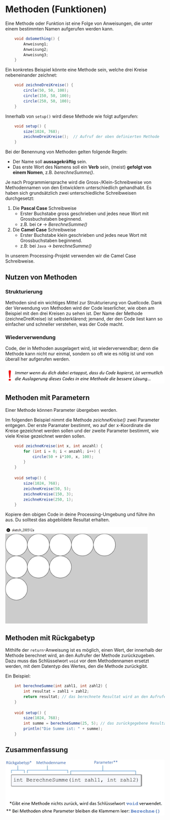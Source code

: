 # Methoden (Funktionen)

Eine Methode oder Funktion ist eine Folge von Anweisungen, die unter einem bestimmten Namen aufgerufen werden kann. 

```java
    void doSomething() {
        Anweisung1;
        Anweisung2;
        Anweisung3;
    }
```

Ein konkretes Beispiel könnte eine Methode sein, welche drei Kreise nebeneinander zeichnet:

```java
    void zeichneDreiKreise() {
        circle(50, 50, 100);
        circle(150, 50, 100);
        circle(250, 50, 100);
    }
```

Innerhalb von `setup()` wird diese Methode wie folgt aufgerufen:

```java
    void setup() {
        size(1024, 768);
        zeichneDreiKreise();  // Aufruf der oben definierten Methode
    }
```

Bei der Benennung von Methoden gelten folgende Regeln:

- Der Name soll **aussagekräftig** sein.
- Das erste Wort des Namens soll ein **Verb** sein, (meist) **gefolgt von einem Nomen**, z.B. _berechneSumme()_.

Je nach Programmiersprache wird die Gross-/Klein-Schreibweise von Methodennamen von den Entwicklern unterschiedlich gehandhabt. Es haben sich grundsätzlich zwei unterschiedliche Schreibweisen durchgesetzt:

1. Die **Pascal Case** Schreibweise
    - Erster Buchstabe gross geschrieben und jedes neue Wort mit Grossbuchstaben beginnend.
    - z.B. bei `C#` -> _BerechneSumme()_
2. Die **Camel Case** Schreibweise
    - Erster Buchstabe klein geschrieben und jedes neue Wort mit Grossbuchstaben beginnend.
    - z.B: bei `Java` -> _berechneSumme()_

In unserem Processing-Projekt verwenden wir die Camel Case Schreibweise.

## Nutzen von Methoden

### Strukturierung

Methoden sind ein wichtiges Mittel zur Strukturierung von Quellcode. Dank der Verwendung von Methoden wird der Code leserlicher, wie oben am Beispiel mit den drei Kreisen zu sehen ist. Der Name der Methode (zeichneDreiKreise) ist selbsterklärend; jemand, der den Code liest kann so einfacher und schneller verstehen, was der Code macht.

### Wiederverwendung

Code, der in Methoden ausgelagert wird, ist wiederverwendbar; denn die Methode kann nicht nur einmal, sondern so oft wie es nötig ist und von überall her aufgerufen werden.

![Bild](res/code-auslagern.jpg)

## Methoden mit Parametern

Einer Methode können Parameter übergeben werden.

Im folgenden Beispiel nimmt die Methode _zeichneKreise()_  zwei Parameter entgegen. Der erste Paramater bestimmt, wo auf der x-Koordinate die Kreise gezeichnet werden sollen und der zweite Parameter bestimmt, wie viele Kreise gezeichnet werden sollen. 

```java
    void zeichneKreise(int x, int anzahl) {
        for (int i = 0; i < anzahl; i++) {
            circle(50 + i*100, x, 100);
        }
    }

    void setup() {
        size(1024, 768);
        zeichneKreise(50, 5);  
        zeichneKreise(150, 3);  
        zeichneKreise(250, 1);  
    }
```

Kopiere den obigen Code in deine Processing-Umgebung und führe ihn aus. Du solltest das abgebildete Resultat erhalten.

![BIld](res/kreise.jpg)

## Methoden mit Rückgabetyp

Mithilfe der `return`-Anweisung ist es möglich, einen Wert, der innerhalb der Methode berechnet wird, an den Aufrufer der Methode zurückzugeben. Dazu muss das Schlüsselwort `void` vor dem Methodennamen ersetzt werden, mit dem Datentyp des Wertes, den die Methode zurückgibt.

Ein Beispiel:

```java
    int berechneSumme(int zahl1, int zahl2) {
        int resultat = zahl1 + zahl2;
        return resultat; // das berechnete Resultat wird an den Aufrufer zurückgegeben
    }

    void setup() {
        size(1024, 768);
        int summe = berechneSumme(25, 5); // das zurückgegebene Resultat wird in die Variable "summe" kopiert
        println("Die Summe ist: " + summe);
    }

```

## Zusammenfassung

![Bild](res/signatur-einer-methode.jpg)